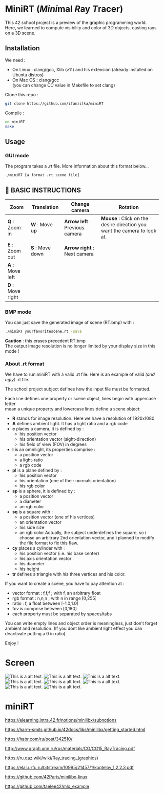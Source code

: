 # MiniRT (*Mini*mal *R*ay *T*racer)

This 42 school project is a preview of the graphic programming world.  
Here, we learned to compute visibility and color of 3D objects, casting rays
on a 3D scene.



## Installation

We need :
* On Linux : clang/gcc, Xlib (v11) and his extension (already installed on Ubuntu distros)
* On Mac OS : clang/gcc  
(you can change CC value in Makefile to set clang)  

Clone this repo :  
```bash
git clone https://github.com/ifanzilka/miniRT
```

Compile :
```bash
cd miniRT
make
```

## Usage

### GUI mode

The program takes a .rt file. More information about this format below...  
```bash
./miniRT [a format .rt scene file]
```
## :wrench: BASIC INSTRUCTIONS

Zoom | Translation | Change camera | Rotation
--- | --- | --- | ---
**Q** : Zoom in | **W** : Move up | **Arrow left** : Previous camera | **Mouse** : Click on the desire direction you want the camera to look at. 
**E** : Zoom out | **S** : Move down | **Arrow right** : Next camera
 | **A** : Move left
 | **D** : Move right
### BMP mode

You can just save the generated image of scene (RT.bmp) with :  
```bash
./miniRT yourfavoritescene.rt -save
```
**Caution** : this erases precedent RT.bmp  
The output image resolution is no longer limited by your display size in this mode !

### About .rt format

We have to run miniRT with a valid .rt file. Here is an example of valid *(and ugly)* .rt file.  

The school project subject defines how the input file must be formatted.

Each line defines one property or scene object, lines begin with uppercase letter  
mean a unique property and lowercase lines define a scene object:  
- **R** stands for image resolution. Here we have a resolution of 1920x1080
- **A** defines ambient light. It has a light ratio and a rgb code
- **c** places a camera, it is defined by :
	- his position vector
	- his orientation vector (sight-direction)
	- his field of view (FOV) in degrees
- **l** is an omnilight, its properties comprise :
	- a position vector
	- a light-ratio
	- a rgb code
- **pl** is a plane defined by :
	- his position vector
	- his orientation (one of their normals orientation)
	- his rgb color
- **sp** is a sphere, it is defined by :
	- a position vector
	- a diameter
	- an rgb color
- **sq** is a square with :
	- a position vector (one of his vertices)
	- an orientation vector
	- his side size
	- an rgb color
Actually, the subject underdefines the square, so i choose an arbitrary 2nd orientation vector,
and i planned to modify the file format to fix this flaw.
- **cy** places a cylinder with :
	- his position vector (i.e. his base center)
	- his axis orientation vector
	- his diameter
	- his height
- **tr** defines a triangle with his three vertices and his color.

If you want to create a scene, you have to pay attention at :
- vector format : f,f,f ; with f, an arbitrary float 
- rgb format : n,n,n ; with n in range [0,255]
- ratio : f, a float between [-1.0,1.0]
- fov is comprise between [0,180]
- each property must be separated by spaces/tabs

You can write empty lines and object order is meaningless, just don't forget
ambient and resolution. (If you dont like ambient light effect you can deactivate putting a 0 in ratio).

Enjoy !  



# Screen
![This is a alt text.](https://github.com/ifanzilka/miniRT/blob/main/miniRT/screen/1.png)
![This is a alt text.](https://github.com/ifanzilka/miniRT/blob/main/miniRT/screen/21.png)
![This is a alt text.](https://github.com/ifanzilka/miniRT/blob/main/miniRT/screen/21_2.png)
![This is a alt text.](https://github.com/ifanzilka/miniRT/blob/main/miniRT/screen/4.png)
![This is a alt text.](https://github.com/ifanzilka/miniRT/blob/main/miniRT/screen/all.png)
![This is a alt text.](https://github.com/ifanzilka/miniRT/blob/main/miniRT/screen/sciense1.png)
![This is a alt text.](https://github.com/ifanzilka/miniRT/blob/main/miniRT/screen/whitesphere.png)
![This is a alt text.](https://github.com/ifanzilka/miniRT/blob/main/miniRT/screen/wolf.png)



# miniRT

https://elearning.intra.42.fr/notions/minilibx/subnotions

https://harm-smits.github.io/42docs/libs/minilibx/getting_started.html

https://habr.com/ru/post/342510/

http://www.graph.unn.ru/rus/materials/CG/CG15_RayTracing.pdf

https://ru.qaz.wiki/wiki/Ray_tracing_(graphics)

https://elar.urfu.ru/bitstream/10995/21457/1/koptelov_1.2.2.3.pdf

https://github.com/42Paris/minilibx-linux

https://github.com/taelee42/mlx_example
